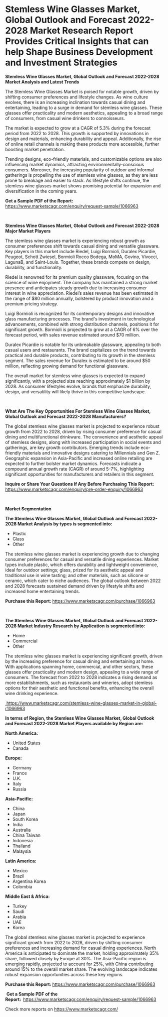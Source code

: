 <p><h1>Stemless Wine Glasses Market, Global Outlook and Forecast 2022-2028 Market Research Report Provides Critical Insights that can help Shape Business Development and Investment Strategies</h1></p><p><strong>Stemless Wine Glasses Market, Global Outlook and Forecast 2022-2028 Market Analysis and Latest Trends</strong></p>
<p><p>The Stemless Wine Glasses Market is poised for notable growth, driven by shifting consumer preferences and lifestyle changes. As wine culture evolves, there is an increasing inclination towards casual dining and entertaining, leading to a surge in demand for stemless wine glasses. These glasses offer practicality and modern aesthetics, appealing to a broad range of consumers, from casual wine drinkers to connoisseurs. </p><p>The market is expected to grow at a CAGR of 5.3% during the forecast period from 2022 to 2028. This growth is supported by innovations in design and materials, enhancing durability and appeal. Additionally, the rise of online retail channels is making these products more accessible, further boosting market penetration. </p><p>Trending designs, eco-friendly materials, and customizable options are also influencing market dynamics, attracting environmentally-conscious consumers. Moreover, the increasing popularity of outdoor and informal gatherings is propelling the use of stemless wine glasses, as they are less prone to breakage and easier to stack. As lifestyle shifts continue, the stemless wine glasses market shows promising potential for expansion and diversification in the coming years.</p></p>
<p><strong>Get a Sample PDF of the Report:&nbsp;</strong> <a href="https://www.marketscagr.com/enquiry/request-sample/1066963?utm_campaign=2959&utm_medium=2&utm_source=Github&utm_content=ia&utm_term=21032025&utm_id=stemless-wine-glasses-market-global-outlook-and-forecast-2022-2028">https://www.marketscagr.com/enquiry/request-sample/1066963</a></p>
<p>&nbsp;</p>
<p><strong>Stemless Wine Glasses Market, Global Outlook and Forecast 2022-2028 Major Market Players</strong></p>
<p><p>The stemless wine glasses market is experiencing robust growth as consumer preferences shift towards casual dining and versatile glassware. Key players in this market include Riedel, Luigi Bormioli, Duralex Picardie, Peugeot, Schott Zwiesel, Bormioli Rocco Bodega, MoMA, Govino, Vivocci, LagunaB, and Saint-Louis. Together, these brands compete on design, durability, and functionality.</p><p>Riedel is renowned for its premium quality glassware, focusing on the science of wine enjoyment. The company has maintained a strong market presence and anticipates steady growth due to increasing consumer interest in wine appreciation. Riedel’s sales revenue has been estimated in the range of $80 million annually, bolstered by product innovation and a premium pricing strategy.</p><p>Luigi Bormioli is recognized for its contemporary designs and innovative glass manufacturing processes. The brand's investment in technological advancements, combined with strong distribution channels, positions it for significant growth. Bormioli is projected to grow at a CAGR of 6% over the forecast period, with sales revenue estimated around $70 million.</p><p>Duralex Picardie is notable for its unbreakable glassware, appealing to both casual users and restaurants. The brand capitalizes on the trend towards practical and durable products, contributing to its growth in the stemless segment. The sales revenue for Duralex is estimated to be around $50 million, reflecting growing demand for functional glassware.</p><p>The overall market for stemless wine glasses is expected to expand significantly, with a projected size reaching approximately $1 billion by 2028. As consumer lifestyles evolve, brands that emphasize durability, design, and versatility will likely thrive in this competitive landscape.</p></p>
<p>&nbsp;</p>
<p><strong>What Are The Key Opportunities For Stemless Wine Glasses Market, Global Outlook and Forecast 2022-2028 Manufacturers?</strong></p>
<p><p>The global stemless wine glasses market is projected to experience robust growth from 2022 to 2028, driven by rising consumer preference for casual dining and multifunctional drinkware. The convenience and aesthetic appeal of stemless designs, along with increased participation in social events and gatherings, are key growth contributors. Emerging trends include eco-friendly materials and innovative designs catering to Millennials and Gen Z. Geographic expansion in Asia-Pacific and increased online retailing are expected to further bolster market dynamics. Forecasts indicate a compound annual growth rate (CAGR) of around 5-7%, highlighting significant opportunities for manufacturers and retailers in this segment.</p></p>
<p><strong>Inquire or Share Your Questions If Any Before Purchasing This Report:</strong> <a href="https://www.marketscagr.com/enquiry/pre-order-enquiry/1066963?utm_campaign=2959&utm_medium=2&utm_source=Github&utm_content=ia&utm_term=21032025&utm_id=stemless-wine-glasses-market-global-outlook-and-forecast-2022-2028">https://www.marketscagr.com/enquiry/pre-order-enquiry/1066963</a></p>
<p>&nbsp;</p>
<p><strong>Market Segmentation</strong></p>
<p><strong>The Stemless Wine Glasses Market, Global Outlook and Forecast 2022-2028 Market Analysis by types is segmented into:</strong></p>
<p><ul><li>Plastic</li><li>Glass</li><li>Other</li></ul></p>
<p><p>The stemless wine glasses market is experiencing growth due to changing consumer preferences for casual and versatile dining experiences. Market types include plastic, which offers durability and lightweight convenience, ideal for outdoor settings; glass, prized for its aesthetic appeal and traditional use in wine tasting; and other materials, such as silicone or ceramic, which cater to niche audiences. The global outlook between 2022 and 2028 forecasts sustained demand driven by lifestyle shifts and increased home entertaining trends.</p></p>
<p><strong>Purchase this Report:&nbsp;</strong><a href="https://www.marketscagr.com/purchase/1066963?utm_campaign=2959&utm_medium=2&utm_source=Github&utm_content=ia&utm_term=21032025&utm_id=stemless-wine-glasses-market-global-outlook-and-forecast-2022-2028">https://www.marketscagr.com/purchase/1066963</a></p>
<p>&nbsp;</p>
<p><strong>The Stemless Wine Glasses Market, Global Outlook and Forecast 2022-2028 Market Industry Research by Application is segmented into:</strong></p>
<p><ul><li>Home</li><li>Commercial</li><li>Other</li></ul></p>
<p><p>The stemless wine glasses market is experiencing significant growth, driven by the increasing preference for casual dining and entertaining at home. With applications spanning home, commercial, and other sectors, these glasses offer practicality and modern design, appealing to a wide range of consumers. The forecast from 2022 to 2028 indicates a rising demand as more establishments, such as restaurants and wineries, adopt stemless options for their aesthetic and functional benefits, enhancing the overall wine drinking experience.</p></p>
<p><a href="https://www.marketscagr.com/stemless-wine-glasses-market-in-global-r1066963?utm_campaign=2959&utm_medium=2&utm_source=Github&utm_content=ia&utm_term=21032025&utm_id=stemless-wine-glasses-market-global-outlook-and-forecast-2022-2028">&nbsp;https://www.marketscagr.com/stemless-wine-glasses-market-in-global-r1066963</a></p>
<p><strong>In terms of Region, the Stemless Wine Glasses Market, Global Outlook and Forecast 2022-2028 Market Players available by Region are:</strong></p>
<p>
    <p> <strong> North America: </strong>
        <ul>
            <li>United States</li>
            <li>Canada</li>
        </ul>
        </p> 
    <p> <strong> Europe: </strong>
        <ul>
            <li>Germany</li>
            <li>France</li>
            <li>U.K.</li>
            <li>Italy</li>
            <li>Russia</li>
        </ul>
        </p> 
    <p> <strong> Asia-Pacific: </strong>
        <ul>
            <li>China</li>
            <li>Japan</li>
            <li>South Korea</li>
            <li>India</li>
            <li>Australia</li>
            <li>China Taiwan</li>
            <li>Indonesia</li>
            <li>Thailand</li>
            <li>Malaysia</li>
        </ul>
        </p> 
    <p> <strong> Latin America: </strong>
        <ul>
            <li>Mexico</li>
            <li>Brazil</li>
            <li>Argentina Korea</li>
            <li>Colombia</li>
        </ul>
        </p> 
    <p> <strong> Middle East & Africa: </strong>
        <ul>
            <li>Turkey</li>
            <li>Saudi</li>
            <li>Arabia</li>
            <li>UAE</li>
            <li>Korea</li>
        </ul>
    </p>
    </p>
<p><p>The global stemless wine glasses market is projected to experience significant growth from 2022 to 2028, driven by shifting consumer preferences and increasing demand for casual dining experiences. North America is anticipated to dominate the market, holding approximately 35% share, followed closely by Europe at 30%. The Asia-Pacific region is emerging rapidly, projected to account for 25%, with China contributing around 15% to the overall market share. The evolving landscape indicates robust expansion opportunities across these key regions.</p></p>
<p><strong>Purchase this Report: </strong><a href="https://www.marketscagr.com/purchase/1066963?utm_campaign=2959&utm_medium=2&utm_source=Github&utm_content=ia&utm_term=21032025&utm_id=stemless-wine-glasses-market-global-outlook-and-forecast-2022-2028">https://www.marketscagr.com/purchase/1066963</a></p>
<p>&nbsp;<strong>Get a Sample PDF of the Report:&nbsp;&nbsp;</strong><a href="https://www.marketscagr.com/enquiry/request-sample/1066963?utm_campaign=2959&utm_medium=2&utm_source=Github&utm_content=ia&utm_term=21032025&utm_id=stemless-wine-glasses-market-global-outlook-and-forecast-2022-2028">https://www.marketscagr.com/enquiry/request-sample/1066963</a></p>
<p><strong></strong></p>
<p>Check more reports on <a href="https://www.marketscagr.com/?utm_campaign=2959&utm_medium=2&utm_source=Github&utm_content=ia&utm_term=21032025&utm_id=stemless-wine-glasses-market-global-outlook-and-forecast-2022-2028">https://www.marketscagr.com/</a></p>